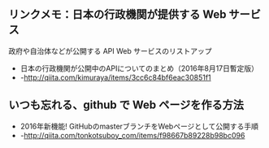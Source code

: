 ## リンクメモ：日本の行政機関が提供する Web サービス

政府や自治体などが公開する API Web サービスのリストアップ
* 日本の行政機関が公開中のAPIについてのまとめ（2016年8月17日暫定版）
* -http://qiita.com/kimuraya/items/3cc6c84bf6eac30851f1


## いつも忘れる、github で Web ページを作る方法

* 2016年新機能! GitHubのmasterブランチをWebページとして公開する手順
* -http://qiita.com/tonkotsuboy_com/items/f98667b89228b98bc096


